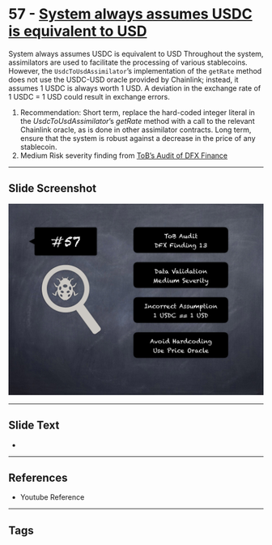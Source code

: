 
# 57 - [System always assumes USDC is equivalent to USD](./System%20always%20assumes%20USDC%20is%20equivalent%20to%20USD.md)

System always assumes USDC is equivalent to USD Throughout the system, assimilators are used to facilitate the processing of various stablecoins. However, the `UsdcToUsdAssimilator`’s implementation of the `getRate` method does not use the USDC-USD oracle provided by Chainlink; instead, it assumes 1 USDC is always worth 1 USD. A deviation in the exchange rate of 1 USDC = 1 USD could result in exchange errors.


1.  Recommendation: Short term, replace the hard-coded integer literal in the _UsdcToUsdAssimilator_’s _getRate_ method with a call to the relevant Chainlink oracle, as is done in other assimilator contracts. Long term, ensure that the system is robust against a decrease in the price of any stablecoin.
2.  Medium Risk severity finding from [ToB’s Audit of DFX Finance](https://github.com/dfx-finance/protocol/blob/main/audits/2021-05-03-Trail_of_Bits.pdf)


___
## Slide Screenshot
![057.png](../../images/7.%20Audit%20Findings%20101/057.png)
___
## Slide Text
- 
___
## References
- Youtube Reference
___
## Tags
